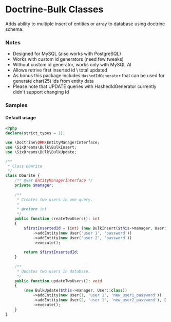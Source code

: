 # Doctrine-Bulk Classes
Adds ability to multiple insert of entities or array to database using doctrine schema.

### Notes
* Designed for MySQL (also works with PostgreSQL)
* Works with custom id generators (need few tweaks)
* Without custom id generator, works only with MySQL AI
* Allows retrive first inserted id \ total updated
* As bonus this package includes <code>HashedIdGenerator</code> that can be used for generate char(25) ids from entity data
* Please note that UPDATE queries with HashedIdGenerator currently didn't support changing Id

### Samples
#### Default usage
```php
<?php
declare(strict_types = 1);

use \Doctrine\ORM\EntityManagerInterface;
use \SixDreams\Bulk\BulkInsert;
use \SixDreams\Bulk\BulkUpdate;

/**
 * Class DbWrite
 */
class DbWrite {
    /** @var EntityManagerInterface */
    private $manager;
    
    /**
     * Creates two users in one query.
     *
     * @return int
     */
    public function createTwoUsers(): int
    {
        $firstInsertedId = (int) (new BulkInsert($this->manager, User::class))
            ->addEntity(new User('user 1', 'password'))
            ->addEntity(new User('user 2', 'password'))
            ->execute();
        
        return $firstInsertedId;
    }
    
    /**
     * Updates two users in database.
     */
    public function updateTwoUsers(): void
    {
        (new BulkUpdate($this->manager, User::class))
            ->addEntity(new User(1, 'user 1', 'new_user1_password'))
            ->addEntity(new User(2, 'user 1', 'new_user2_password'), ['password'])
            ->execute();
    }
}
```